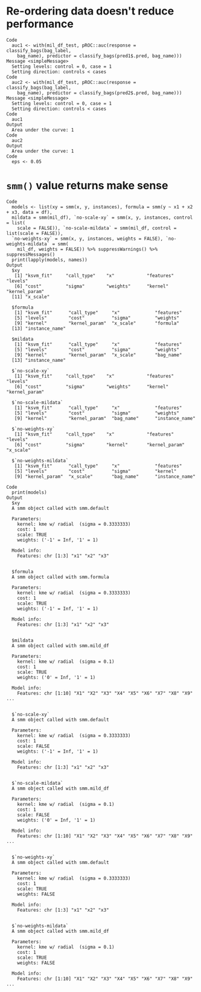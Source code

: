 # Re-ordering data doesn't reduce performance

    Code
      auc1 <- with(mil_df_test, pROC::auc(response = classify_bags(bag_label,
        bag_name), predictor = classify_bags(pred1$.pred, bag_name)))
    Message <simpleMessage>
      Setting levels: control = 0, case = 1
      Setting direction: controls < cases
    Code
      auc2 <- with(mil_df_test, pROC::auc(response = classify_bags(bag_label,
        bag_name), predictor = classify_bags(pred2$.pred, bag_name)))
    Message <simpleMessage>
      Setting levels: control = 0, case = 1
      Setting direction: controls < cases
    Code
      auc1
    Output
      Area under the curve: 1
    Code
      auc2
    Output
      Area under the curve: 1
    Code
      eps <- 0.05

# `smm()` value returns make sense

    Code
      models <- list(xy = smm(x, y, instances), formula = smm(y ~ x1 + x2 + x3, data = df),
      mildata = smm(mil_df), `no-scale-xy` = smm(x, y, instances, control = list(
        scale = FALSE)), `no-scale-mildata` = smm(mil_df, control = list(scale = FALSE)),
      `no-weights-xy` = smm(x, y, instances, weights = FALSE), `no-weights-mildata` = smm(
        mil_df, weights = FALSE)) %>% suppressWarnings() %>% suppressMessages()
      print(lapply(models, names))
    Output
      $xy
       [1] "ksvm_fit"     "call_type"    "x"            "features"     "levels"      
       [6] "cost"         "sigma"        "weights"      "kernel"       "kernel_param"
      [11] "x_scale"     
      
      $formula
       [1] "ksvm_fit"      "call_type"     "x"             "features"     
       [5] "levels"        "cost"          "sigma"         "weights"      
       [9] "kernel"        "kernel_param"  "x_scale"       "formula"      
      [13] "instance_name"
      
      $mildata
       [1] "ksvm_fit"      "call_type"     "x"             "features"     
       [5] "levels"        "cost"          "sigma"         "weights"      
       [9] "kernel"        "kernel_param"  "x_scale"       "bag_name"     
      [13] "instance_name"
      
      $`no-scale-xy`
       [1] "ksvm_fit"     "call_type"    "x"            "features"     "levels"      
       [6] "cost"         "sigma"        "weights"      "kernel"       "kernel_param"
      
      $`no-scale-mildata`
       [1] "ksvm_fit"      "call_type"     "x"             "features"     
       [5] "levels"        "cost"          "sigma"         "weights"      
       [9] "kernel"        "kernel_param"  "bag_name"      "instance_name"
      
      $`no-weights-xy`
       [1] "ksvm_fit"     "call_type"    "x"            "features"     "levels"      
       [6] "cost"         "sigma"        "kernel"       "kernel_param" "x_scale"     
      
      $`no-weights-mildata`
       [1] "ksvm_fit"      "call_type"     "x"             "features"     
       [5] "levels"        "cost"          "sigma"         "kernel"       
       [9] "kernel_param"  "x_scale"       "bag_name"      "instance_name"
      
    Code
      print(models)
    Output
      $xy
      A smm object called with smm.default 
       
      Parameters: 
        kernel: kme w/ radial  (sigma = 0.3333333) 
        cost: 1 
        scale: TRUE 
        weights: ('-1' = Inf, '1' = 1) 
       
      Model info: 
        Features: chr [1:3] "x1" "x2" "x3"
      
      
      $formula
      A smm object called with smm.formula 
       
      Parameters: 
        kernel: kme w/ radial  (sigma = 0.3333333) 
        cost: 1 
        scale: TRUE 
        weights: ('-1' = Inf, '1' = 1) 
       
      Model info: 
        Features: chr [1:3] "x1" "x2" "x3"
      
      
      $mildata
      A smm object called with smm.mild_df 
       
      Parameters: 
        kernel: kme w/ radial  (sigma = 0.1) 
        cost: 1 
        scale: TRUE 
        weights: ('0' = Inf, '1' = 1) 
       
      Model info: 
        Features: chr [1:10] "X1" "X2" "X3" "X4" "X5" "X6" "X7" "X8" "X9" ...
      
      
      $`no-scale-xy`
      A smm object called with smm.default 
       
      Parameters: 
        kernel: kme w/ radial  (sigma = 0.3333333) 
        cost: 1 
        scale: FALSE 
        weights: ('-1' = Inf, '1' = 1) 
       
      Model info: 
        Features: chr [1:3] "x1" "x2" "x3"
      
      
      $`no-scale-mildata`
      A smm object called with smm.mild_df 
       
      Parameters: 
        kernel: kme w/ radial  (sigma = 0.1) 
        cost: 1 
        scale: FALSE 
        weights: ('0' = Inf, '1' = 1) 
       
      Model info: 
        Features: chr [1:10] "X1" "X2" "X3" "X4" "X5" "X6" "X7" "X8" "X9" ...
      
      
      $`no-weights-xy`
      A smm object called with smm.default 
       
      Parameters: 
        kernel: kme w/ radial  (sigma = 0.3333333) 
        cost: 1 
        scale: TRUE 
        weights: FALSE 
       
      Model info: 
        Features: chr [1:3] "x1" "x2" "x3"
      
      
      $`no-weights-mildata`
      A smm object called with smm.mild_df 
       
      Parameters: 
        kernel: kme w/ radial  (sigma = 0.1) 
        cost: 1 
        scale: TRUE 
        weights: FALSE 
       
      Model info: 
        Features: chr [1:10] "X1" "X2" "X3" "X4" "X5" "X6" "X7" "X8" "X9" ...
      
      


